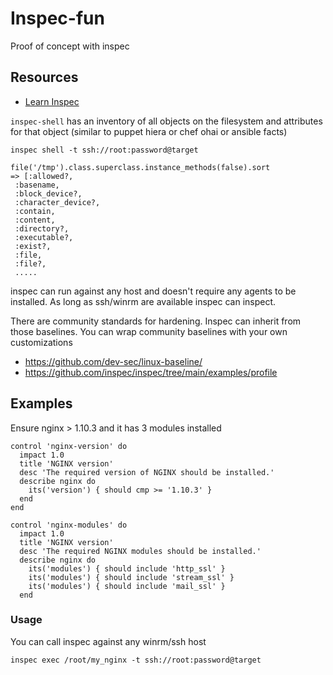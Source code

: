 # Inspec-fun

Proof of concept with inspec

## Resources

- [Learn Inspec](https://learn.chef.io/courses/course-v1:chef+Inspec101+Perpetual/courseware/f0c24b8d4c37441d948720fce775d485/d0135397fd794a848168d454e8f0f079/?child=first)


`inspec-shell` has an inventory of all objects on the filesystem and attributes for that object (similar to puppet hiera or chef ohai or ansible facts)

```
inspec shell -t ssh://root:password@target

file('/tmp').class.superclass.instance_methods(false).sort
=> [:allowed?,
 :basename,
 :block_device?,
 :character_device?,
 :contain,
 :content,
 :directory?,
 :executable?,
 :exist?,
 :file,
 :file?,
 .....
```

inspec can run against any host and doesn't require any agents to be installed. As long as ssh/winrm are available inspec can inspect. 

There are community standards for hardening. Inspec can inherit from those baselines. You can wrap community baselines with your own customizations

- https://github.com/dev-sec/linux-baseline/
- https://github.com/inspec/inspec/tree/main/examples/profile



## Examples

Ensure nginx > 1.10.3 and it has 3 modules installed
```
control 'nginx-version' do
  impact 1.0
  title 'NGINX version'
  desc 'The required version of NGINX should be installed.'
  describe nginx do
    its('version') { should cmp >= '1.10.3' }
  end
end

control 'nginx-modules' do
  impact 1.0
  title 'NGINX version'
  desc 'The required NGINX modules should be installed.'
  describe nginx do
    its('modules') { should include 'http_ssl' }
    its('modules') { should include 'stream_ssl' }
    its('modules') { should include 'mail_ssl' }
  end
```

### Usage

You can call inspec against any winrm/ssh host

```
inspec exec /root/my_nginx -t ssh://root:password@target
```